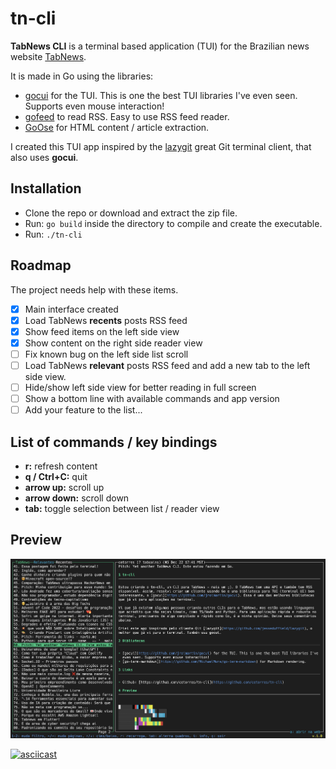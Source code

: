 # tn-cli
**TabNews CLI** is a terminal based application (TUI) for the Brazilian news website [TabNews](https://(tabnews.com.br)).

It is made in Go using the libraries:

- [gocui](https://github.com/jroimartin/gocui) for the TUI. This is one the best TUI libraries I've even seen. Supports even mouse interaction!
- [gofeed](https://github.com/mmcdole/gofeed) to read RSS. Easy to use RSS feed reader.
- [GoOse](https://github.com/advancedlogic/GoOse) for HTML content / article extraction.

I created this TUI app inspired by the [lazygit](https://github.com/jesseduffield/lazygit) great Git terminal client, that also uses **gocui**.

## Installation

- Clone the repo or download and extract the zip file.
- Run: `go build` inside the directory to compile and create the executable.
- Run: `./tn-cli`
## Roadmap

The project needs help with these items.

- [x] Main interface created
- [x] Load TabNews **recents** posts RSS feed
- [x] Show feed items on the left side view
- [x] Show content on the right side reader view
- [ ] Fix known bug on the left side list scroll
- [ ] Load TabNews **relevant** posts RSS feed and add a new tab to the left side view.
- [ ] Hide/show left side view for better reading in full screen
- [ ] Show a bottom line with available commands and app version
- [ ] Add your feature to the list...

## List of commands / key bindings

- **r:** refresh content
- **q / Ctrl+C:** quit
- **arrow up:** scroll up
- **arrow down:** scroll down
- **tab:** toggle selection between list / reader view
## Preview

![Preview](screenshot.png)

[![asciicast](https://asciinema.org/a/542879.svg)](https://asciinema.org/a/542879)
